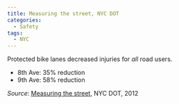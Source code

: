 ```yaml
---
title: Measuring the street, NYC DOT
categories:
  - Safety
tags:
  - NYC
---
```


Protected bike lanes decreased injuries for _all_ road users.

* 8th Ave: 35% reduction
* 9th Ave: 58% reduction

_Source_: [Measuring the street](assets/research/2012-10-measuring-the-street.pdf), NYC DOT, 2012
